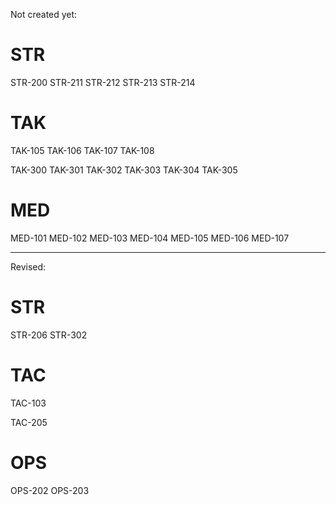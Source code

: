 Not created yet:

# STR

STR-200
STR-211
STR-212
STR-213
STR-214

# TAK

TAK-105
TAK-106
TAK-107
TAK-108

TAK-300
TAK-301
TAK-302
TAK-303
TAK-304
TAK-305

# MED

MED-101
MED-102
MED-103
MED-104
MED-105
MED-106
MED-107

---

Revised:

# STR

STR-206
STR-302

# TAC

TAC-103

TAC-205

# OPS

OPS-202
OPS-203

